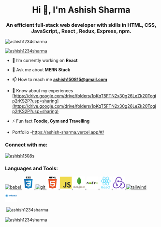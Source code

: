 <h1 align="center">Hi 👋, I'm Ashish Sharma</h1>
<h3 align="center">An efficient full-stack web developer with skills in HTML, CSS, JavaScript,, React , Redux, Express, npm.</h3>

<p align="left"> <img src="https://komarev.com/ghpvc/?username=ashish1234sharma&label=Profile%20views&color=0e75b6&style=flat" alt="ashish1234sharma" /> </p>

<p align="left"> <a href="https://github.com/ryo-ma/github-profile-trophy"><img src="https://github-profile-trophy.vercel.app/?username=ashish1234sharma" alt="ashish1234sharma" /></a> </p>

- 🔭 I’m currently working on **React**

- 💬 Ask me about **MERN Stack**

- 📫 How to reach me **ashish150815@gmail.com**

- 📄 Know about my experiences [https://drive.google.com/drive/folders/1pKqT5FTN2x30g26LeZk20Tcgip2rKS2P?usp=sharing](https://drive.google.com/drive/folders/1pKqT5FTN2x30g26LeZk20Tcgip2rKS2P?usp=sharing)

- ⚡ Fun fact **Foodie, Gym and Travelling**
- Portfolio -https://ashish-sharma.vercel.app/#/

<h3 align="left">Connect with me:</h3>
<p align="left">
<a href="https://linkedin.com/in/ashish1508s" target="blank"><img align="center" src="https://raw.githubusercontent.com/rahuldkjain/github-profile-readme-generator/master/src/images/icons/Social/linked-in-alt.svg" alt="ashish1508s" height="30" width="40" /></a>
</p>

<h3 align="left">Languages and Tools:</h3>
<p align="left"> <a href="https://babeljs.io/" target="_blank" rel="noreferrer"> <img src="https://www.vectorlogo.zone/logos/babeljs/babeljs-icon.svg" alt="babel" width="40" height="40"/> </a> <a href="https://www.w3schools.com/css/" target="_blank" rel="noreferrer"> <img src="https://raw.githubusercontent.com/devicons/devicon/master/icons/css3/css3-original-wordmark.svg" alt="css3" width="40" height="40"/> </a> <a href="https://git-scm.com/" target="_blank" rel="noreferrer"> <img src="https://www.vectorlogo.zone/logos/git-scm/git-scm-icon.svg" alt="git" width="40" height="40"/> </a> <a href="https://www.w3.org/html/" target="_blank" rel="noreferrer"> <img src="https://raw.githubusercontent.com/devicons/devicon/master/icons/html5/html5-original-wordmark.svg" alt="html5" width="40" height="40"/> </a> <a href="https://developer.mozilla.org/en-US/docs/Web/JavaScript" target="_blank" rel="noreferrer"> <img src="https://raw.githubusercontent.com/devicons/devicon/master/icons/javascript/javascript-original.svg" alt="javascript" width="40" height="40"/> </a> <a href="https://www.mongodb.com/" target="_blank" rel="noreferrer"> <img src="https://raw.githubusercontent.com/devicons/devicon/master/icons/mongodb/mongodb-original-wordmark.svg" alt="mongodb" width="40" height="40"/> </a> <a href="https://nodejs.org" target="_blank" rel="noreferrer"> <img src="https://raw.githubusercontent.com/devicons/devicon/master/icons/nodejs/nodejs-original-wordmark.svg" alt="nodejs" width="40" height="40"/> </a> <a href="https://reactjs.org/" target="_blank" rel="noreferrer"> <img src="https://raw.githubusercontent.com/devicons/devicon/master/icons/react/react-original-wordmark.svg" alt="react" width="40" height="40"/> </a> <a href="https://redux.js.org" target="_blank" rel="noreferrer"> <img src="https://raw.githubusercontent.com/devicons/devicon/master/icons/redux/redux-original.svg" alt="redux" width="40" height="40"/> </a> <a href="https://tailwindcss.com/" target="_blank" rel="noreferrer"> <img src="https://www.vectorlogo.zone/logos/tailwindcss/tailwindcss-icon.svg" alt="tailwind" width="40" height="40"/> </a> <a href="https://webpack.js.org" target="_blank" rel="noreferrer"> <img src="https://raw.githubusercontent.com/devicons/devicon/d00d0969292a6569d45b06d3f350f463a0107b0d/icons/webpack/webpack-original-wordmark.svg" alt="webpack" width="40" height="40"/> </a> </p>

<p>&nbsp;<img align="center" src="https://github-readme-stats.vercel.app/api?username=ashish1234sharma&show_icons=true&locale=en" alt="ashish1234sharma" /></p>

<p><img align="center" src="https://github-readme-streak-stats.herokuapp.com/?user=ashish1234sharma&" alt="ashish1234sharma" /></p>

